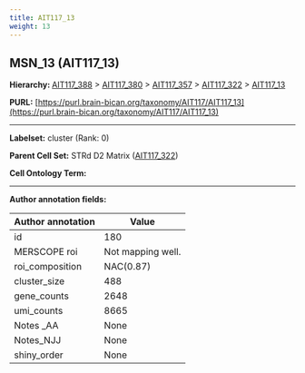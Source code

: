 ```yaml
---
title: AIT117_13
weight: 13
---
```

## MSN_13 (AIT117_13)
<b>Hierarchy: </b>
[AIT117_388](../AIT117_388) >
[AIT117_380](../AIT117_380) >
[AIT117_357](../AIT117_357) >
[AIT117_322](../AIT117_322) >
[AIT117_13](../AIT117_13)

**PURL:** [https://purl.brain-bican.org/taxonomy/AIT117/AIT117_13](https://purl.brain-bican.org/taxonomy/AIT117/AIT117_13)

---


**Labelset:** cluster (Rank: 0)

**Parent Cell Set:** STRd D2 Matrix ([AIT117_322](../AIT117_322))



**Cell Ontology Term:** 

[MARKER GENES.]: #


---

[TRANSFERRED ANNOTATIONS.]: #


[AUTHOR ANNOTATION FIELDS.]: #


**Author annotation fields:**

| Author annotation | Value |
|-------------------|-------|
|id|180|
|MERSCOPE roi|Not mapping well.|
|roi_composition|NAC(0.87)|
|cluster_size|488|
|gene_counts|2648|
|umi_counts|8665|
|Notes _AA|None|
|Notes_NJJ|None|
|shiny_order|None|
